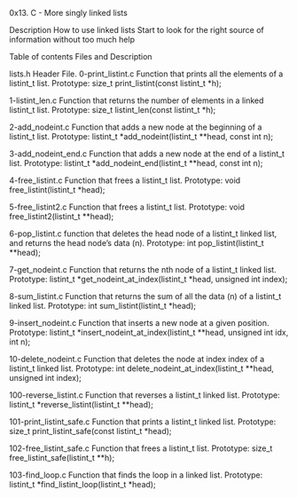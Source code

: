 0x13. C - More singly linked lists

Description How to use linked lists Start to look for the right source of information without too much help

Table of contents Files and Description

lists.h Header File. 0-print_listint.c Function that prints all the elements of a listint_t list. Prototype: size_t print_listint(const listint_t *h);

1-listint_len.c Function that returns the number of elements in a linked listint_t list. Prototype: size_t listint_len(const listint_t *h);

2-add_nodeint.c Function that adds a new node at the beginning of a listint_t list. Prototype: listint_t *add_nodeint(listint_t **head, const int n);

3-add_nodeint_end.c Function that adds a new node at the end of a listint_t list. Prototype: listint_t *add_nodeint_end(listint_t **head, const int n);

4-free_listint.c Function that frees a listint_t list. Prototype: void free_listint(listint_t *head);

5-free_listint2.c Function that frees a listint_t list. Prototype: void free_listint2(listint_t **head);

6-pop_listint.c function that deletes the head node of a listint_t linked list, and returns the head node’s data (n). Prototype: int pop_listint(listint_t **head);

7-get_nodeint.c Function that returns the nth node of a listint_t linked list. Prototype: listint_t *get_nodeint_at_index(listint_t *head, unsigned int index);

8-sum_listint.c Function that returns the sum of all the data (n) of a listint_t linked list. Prototype: int sum_listint(listint_t *head);

9-insert_nodeint.c Function that inserts a new node at a given position. Prototype: listint_t *insert_nodeint_at_index(listint_t **head, unsigned int idx, int n);

10-delete_nodeint.c Function that deletes the node at index index of a listint_t linked list. Prototype: int delete_nodeint_at_index(listint_t **head, unsigned int index);

100-reverse_listint.c Function that reverses a listint_t linked list. Prototype: listint_t *reverse_listint(listint_t **head);

101-print_listint_safe.c Function that prints a listint_t linked list. Prototype: size_t print_listint_safe(const listint_t *head);

102-free_listint_safe.c Function that frees a listint_t list. Prototype: size_t free_listint_safe(listint_t **h);

103-find_loop.c Function that finds the loop in a linked list. Prototype: listint_t *find_listint_loop(listint_t *head);
